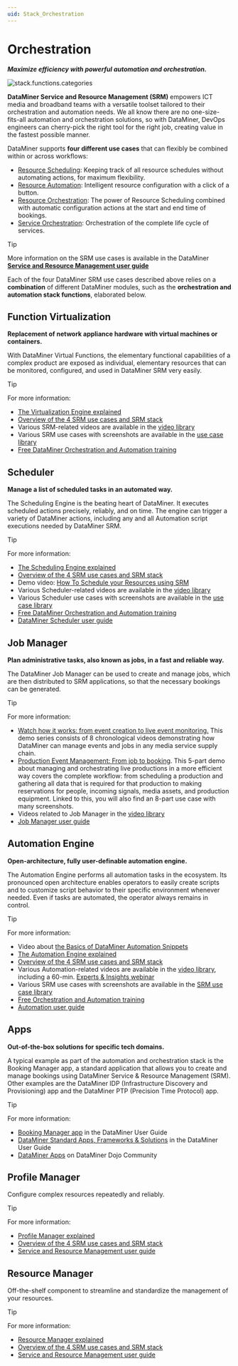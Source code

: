 ```yaml
---
uid: Stack_Orchestration
---
```


# Orchestration

***Maximize efficiency with powerful automation and orchestration.***

![stack.functions.categories](~/dataminer-overview/images/stack_orchestration.png)

**DataMiner Service and Resource Management (SRM)** empowers ICT media and broadband teams with a versatile toolset tailored to their orchestration and automation needs. We all know there are no one-size-fits-all automation and orchestration solutions, so with DataMiner, DevOps engineers can cherry-pick the right tool for the right job, creating value in the fastest possible manner.

DataMiner supports **four different use cases** that can flexibly be combined within or across workflows:

- [Resource Scheduling](https://community.dataminer.services/service-resource-management/#resourceScheduling): Keeping track of all resource schedules without automating actions, for maximum flexibility.
- [Resource Automation](https://community.dataminer.services/service-resource-management/#resourceAutomation): Intelligent resource configuration with a click of a button.
- [Resource Orchestration](https://community.dataminer.services/service-resource-management/#resourceOrchestration): The power of Resource Scheduling combined with automatic configuration actions at the start and end time of bookings.
- [Service Orchestration](https://community.dataminer.services/service-resource-management/#serviceOrchestration): Orchestration of the complete life cycle of services.

> [!TIP]
> More information on the SRM use cases is available in the DataMiner [**Service and Resource Management user guide**](xref:About_SRM)

Each of the four DataMiner SRM use cases described above relies on a **combination** of different DataMiner modules, such as the **orchestration and automation stack functions**, elaborated below.

## Function Virtualization

**Replacement of network appliance hardware with virtual machines or containers.**

With DataMiner Virtual Functions, the elementary functional capabilities of a complex product are exposed as individual, elementary resources that can be monitored, configured, and used in DataMiner SRM very easily.

> [!TIP]
> For more information:
>
> - [The Virtualization Engine explained](https://community.dataminer.services/virtualization-engine/)
> - [Overview of the 4 SRM use cases and SRM stack](https://community.dataminer.services/service-resource-management/)
> - Various SRM-related videos are available in the [video library](https://community.dataminer.services/videos/?_sf_s=SRM)
> - Various SRM use cases with screenshots are available in the [use case library](https://community.dataminer.services/use-cases/?_sf_s=SRM)
> - [Free DataMiner Orchestration and Automation training](https://community.dataminer.services/learning/courses/orchestration-automation/)

## Scheduler

**Manage a list of scheduled tasks in an automated way.**

The Scheduling Engine is the beating heart of DataMiner. It executes scheduled actions precisely, reliably, and on time. The engine can trigger a variety of DataMiner actions, including any and all Automation script executions needed by DataMiner SRM.

> [!TIP]
> For more information:
>
> - [The Scheduling Engine explained](https://community.dataminer.services/scheduling-engine/)
> - [Overview of the 4 SRM use cases and SRM stack](https://community.dataminer.services/service-resource-management/)
> - Demo video: [How To Schedule your Resources using SRM](https://community.dataminer.services/video/how-to-schedule-your-resources-using-srm/)
> - Various Scheduler-related videos are available in the [video library](https://community.dataminer.services/videos?_sf_s=schedule)
> - Various Scheduler use cases with screenshots are available in the [use case library](https://community.dataminer.services/use-cases/?_sf_s=scheduler)
> - [Free DataMiner Orchestration and Automation training](https://community.dataminer.services/learning/courses/orchestration-automation/)
> - [DataMiner Scheduler user guide](xref:scheduler)

## Job Manager

**Plan administrative tasks, also known as jobs, in a fast and reliable way.**

The DataMiner Job Manager can be used to create and manage jobs, which are then distributed to SRM applications, so that the necessary bookings can be generated.

> [!TIP]
> For more information:
>
> - [Watch how it works: from event creation to live event monitoring.](https://community.dataminer.services/event-job-management-dataminer-covers-your-complete-media-service-supply-chain/) This demo series consists of 8 chronological videos demonstrating how DataMiner can manage events and jobs in any media service supply chain.
> - [Production Event Management: From job to booking](https://community.dataminer.services/video/production-event-management-1-5-from-job-to-booking/). This 5-part demo about managing and orchestrating live productions in a more efficient way covers the complete workflow: from scheduling a production and gathering all data that is required for that production to making reservations for people, incoming signals, media assets, and production equipment. Linked to this, you will also find an 8-part use case with many screenshots.
> - Videos related to Job Manager in the [video library](https://community.dataminer.services/videos?_sf_s=Job)
> - [Job Manager user guide](xref:jobs)

## Automation Engine

**Open-architecture, fully user-definable automation engine.**

The Automation Engine performs all automation tasks in the ecosystem. Its pronounced open architecture enables operators to easily create scripts and to customize script behavior to their specific environment whenever needed. Even if tasks are automated, the operator always remains in control.

> [!TIP]
> For more information:
>
> - Video about [the Basics of DataMiner Automation Snippets](https://www.youtube.com/watch?v=i5_FLER_-tE&ab_channel=DataMinerbySkylineCommunications)
> - [The Automation Engine explained](https://community.dataminer.services/automation-engine/)
> - [Overview of the 4 SRM use cases and SRM stack](https://community.dataminer.services/service-resource-management/)
> - Various Automation-related videos are available in the [video library](https://community.dataminer.services/videos/?_sf_s=automation), including a 60-min. [Experts & Insights webinar](https://community.dataminer.services/video/experts-insights-dataminer-automation-engine/)
> - Various SRM use cases with screenshots are available in the [SRM use case library](https://community.dataminer.services/use-cases/?_sf_s=SRM)
> - [Free Orchestration and Automation training](https://community.dataminer.services/learning/courses/orchestration-automation/)
> - [Automation user guide](xref:automation)

## Apps

**Out-of-the-box solutions for specific tech domains.**

A typical example as part of the automation and orchestration stack is the Booking Manager app, a standard application that allows you to create and manage bookings using DataMiner Service & Resource Management (SRM). Other examples are the DataMiner IDP (Infrastructure Discovery and Provisioning) app and the DataMiner PTP (Precision Time Protocol) app.

> [!TIP]
> For more information:
>
> - [Booking Manager app](xref:SolSRM) in the DataMiner User Guide
> - [DataMiner Standard Apps, Frameworks & Solutions](xref:Part5StandardApps) in the DataMiner User Guide
> - [DataMiner Apps](https://community.dataminer.services/dataminer-apps/) on DataMiner Dojo Community

## Profile Manager

Configure complex resources repeatedly and reliably.

> [!TIP]
> For more information:
>
> - [Profile Manager explained](https://community.dataminer.services/profile-manager/)
> - [Overview of the 4 SRM use cases and SRM stack](https://community.dataminer.services/service-resource-management/)
> - [Service and Resource Management user guide](xref:About_SRM)

## Resource Manager

Off-the-shelf component to streamline and standardize the management of your resources.

> [!TIP]
> For more information:
>
> - [Resource Manager explained](https://community.dataminer.services/resource-manager/)
> - [Overview of the 4 SRM use cases and SRM stack](https://community.dataminer.services/service-resource-management/)
> - [Service and Resource Management user guide](xref:About_SRM)
